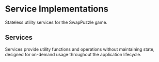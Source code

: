 # Service Implementations

Stateless utility services for the SwapPuzzle game.

## Services

Services provide utility functions and operations without maintaining state, designed for on-demand usage throughout the application lifecycle.